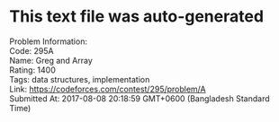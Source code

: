 # This text file was auto-generated  
  
Problem Information:  
Code: 295A  
Name: Greg and Array  
Rating: 1400  
Tags: data structures, implementation  
Link: https://codeforces.com/contest/295/problem/A  
Submitted At: 2017-08-08 20:18:59 GMT+0600 (Bangladesh Standard Time)  
